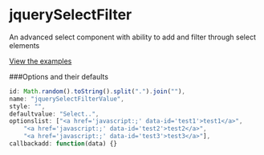 jquerySelectFilter
==================

An advanced select component with ability to add and filter through select elements



[View the examples](https://rawgit.com/andrewodendaal/jquerySelectFilter/master/examples.html)


###Options and their defaults

```javascript
id: Math.random().toString().split(".").join(""),
name: "jquerySelectFilterValue",
style: "",
defaultvalue: "Select..",
optionslist: ["<a href='javascript:;' data-id='test1'>test1</a>",
	"<a href='javascript:;' data-id='test2'>test2</a>",
	"<a href='javascript:;' data-id='test3'>test3</a>"],
callbackadd: function(data) {}
```
